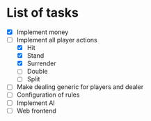 # List of tasks

- [x] Implement money
- [ ] Implement all player actions
  - [x] Hit
  - [x] Stand
  - [x] Surrender
  - [ ] Double
  - [ ] Split
- [ ] Make dealing generic for players and dealer
- [ ] Configuration of rules
- [ ] Implement AI
- [ ] Web frontend
